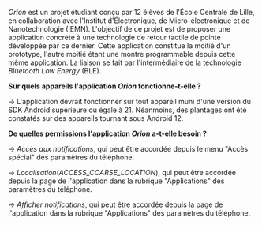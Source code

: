 <i>Orion</i> est un projet étudiant conçu par 12 élèves de l'École Centrale de Lille, en collaboration avec l'Institut d'Électronique, de Micro-électronique et de Nanotechnologie (IEMN). L'objectif de ce projet est de proposer une application concrète à une technologie de retour tactile de pointe développée par ce dernier.
Cette application constitue la moitié d'un prototype, l'autre moitié étant une montre programmable depuis cette même application. La liaison se fait par l'intermédiaire de la technologie <i>Bluetooth Low Energy</i> (BLE).

<b>Sur quels appareils l\'application <i>Orion</i> fonctionne-t-elle ?</b>

-> L'application devrait fonctionner sur tout appareil muni d\'une version du SDK Android supérieure ou égale à 21. Néanmoins, des plantages ont été constatés sur des appareils tournant sous Android 12.</string>

<b>De quelles permissions l\'application <i>Orion</i> a-t-elle besoin ?</b>

-> <i>Accès aux notifications</i>, qui peut être accordée depuis le menu "Accès spécial" des paramètres du téléphone.

-> <i>Localisation</i>(<i>ACCESS_COARSE_LOCATION</i>), qui peut être accordée depuis la page de l'application dans la rubrique "Applications" des paramètres du téléphone.

-> <i>Afficher notifications</i>, qui peut être accordée depuis la page de l'application dans la rubrique "Applications" des paramètres du téléphone.
